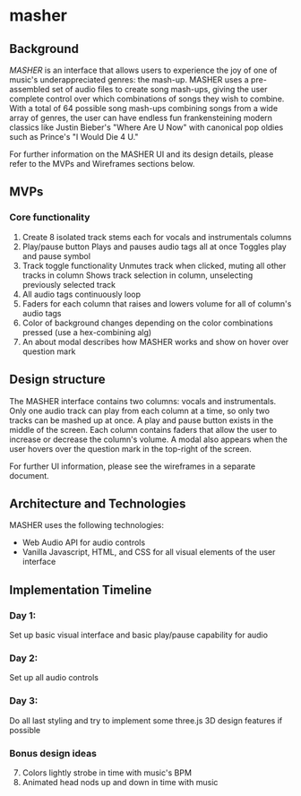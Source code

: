 # masher

## Background
*MASHER* is an interface that allows users to experience the joy of one of music's underappreciated genres: the mash-up. MASHER uses a pre-assembled set of audio files to create song mash-ups, giving the user complete control over which combinations of songs they wish to combine. With a total of 64 possible song mash-ups combining songs from a wide array of genres, the user can have endless fun frankensteining modern classics like Justin Bieber's "Where Are U Now" with canonical pop oldies such as Prince's "I Would Die 4 U."

For further information on the MASHER UI and its design details, please refer to the MVPs and Wireframes sections below. 

## MVPs
### Core functionality
1. Create 8 isolated track stems each for vocals and instrumentals columns
2. Play/pause button
Plays and pauses audio tags all at once
Toggles play and pause symbol
3. Track toggle functionality
Unmutes track when clicked, muting all other tracks in column
Shows track selection in column, unselecting previously selected track
4. All audio tags continuously loop
5. Faders for each column that raises and lowers volume for all of column's audio tags
6. Color of background changes depending on the color combinations pressed (use a hex-combining alg)
7. An about modal describes how MASHER works and show on hover over question mark

## Design structure
The MASHER interface contains two columns: vocals and instrumentals. Only one audio track can play from each column at a time, so only two tracks can be mashed up at once. A play and pause button exists in the middle of the screen. Each column contains faders that allow the user to increase or decrease the column's volume. A modal also appears when the user hovers over the question mark in the top-right of the screen.

For further UI information, please see the wireframes in a separate document.


## Architecture and Technologies
MASHER uses the following technologies:
- Web Audio API for audio controls
- Vanilla Javascript, HTML, and CSS for all visual elements of the user interface

## Implementation Timeline
### Day 1:
Set up basic visual interface and basic play/pause capability for audio

### Day 2:
Set up all audio controls

### Day 3:
Do all last styling and try to implement some three.js 3D design features if possible

### Bonus design ideas
7. Colors lightly strobe in time with music's BPM
8. Animated head nods up and down in time with music
